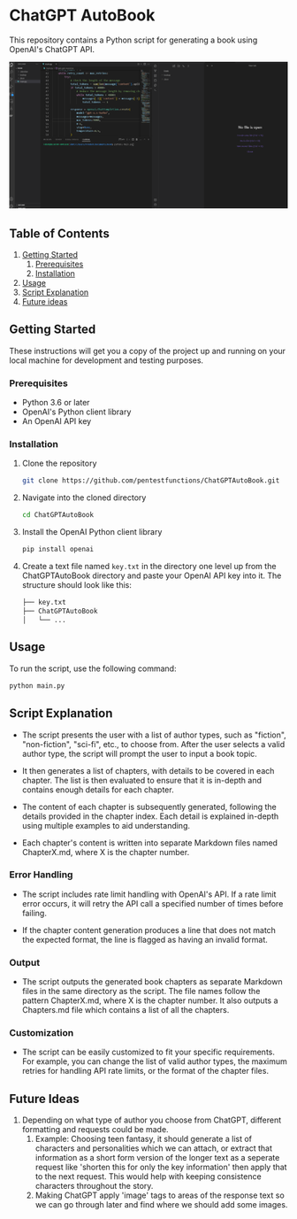 # ChatGPT AutoBook

This repository contains a Python script for generating a book using OpenAI's ChatGPT API.

![BookCreation GIF](https://github.com/pentestfunctions/ChatGPTAutoBook/raw/main/non-fiction-social-media-influence/BookCreation.gif)


## Table of Contents
1. [Getting Started](#getting-started)
    1. [Prerequisites](#prerequisites)
    1. [Installation](#installation)
2. [Usage](#usage)
3. [Script Explanation](#script-explanation)
4. [Future ideas](#future-ideas)

## Getting Started

These instructions will get you a copy of the project up and running on your local machine for development and testing purposes.

### Prerequisites

- Python 3.6 or later
- OpenAI's Python client library
- An OpenAI API key

### Installation

1. Clone the repository
    ```bash
    git clone https://github.com/pentestfunctions/ChatGPTAutoBook.git
    ```

2. Navigate into the cloned directory
    ```bash
    cd ChatGPTAutoBook
    ```

3. Install the OpenAI Python client library
    ```bash
    pip install openai
    ```

4. Create a text file named `key.txt` in the directory one level up from the ChatGPTAutoBook directory and paste your OpenAI API key into it. The structure should look like this:

    ```
    ├── key.txt
    ├── ChatGPTAutoBook
    │   └── ...
    ```

## Usage

To run the script, use the following command:

```bash
python main.py
```

## Script Explanation

- The script presents the user with a list of author types, such as "fiction", "non-fiction", "sci-fi", etc., to choose from. After the user selects a valid author type, the script will prompt the user to input a book topic.

- It then generates a list of chapters, with details to be covered in each chapter. The list is then evaluated to ensure that it is in-depth and contains enough details for each chapter.

- The content of each chapter is subsequently generated, following the details provided in the chapter index. Each detail is explained in-depth using multiple examples to aid understanding.

- Each chapter's content is written into separate Markdown files named ChapterX.md, where X is the chapter number.

### Error Handling
- The script includes rate limit handling with OpenAI's API. If a rate limit error occurs, it will retry the API call a specified number of times before failing.

- If the chapter content generation produces a line that does not match the expected format, the line is flagged as having an invalid format.

### Output
- The script outputs the generated book chapters as separate Markdown files in the same directory as the script. The file names follow the pattern ChapterX.md, where X is the chapter number. It also outputs a Chapters.md file which contains a list of all the chapters.

### Customization
- The script can be easily customized to fit your specific requirements. For example, you can change the list of valid author types, the maximum retries for handling API rate limits, or the format of the chapter files.

## Future Ideas
1. Depending on what type of author you choose from ChatGPT, different formatting and requests could be made. 
    1. Example: Choosing teen fantasy, it should generate a list of characters and personalities which we can attach, or extract that information as a short form version of the longer text as a seperate request like 'shorten this for only the key information' then apply that to the next request. This would help with keeping consistence characters throughout the story.
    2. Making ChatGPT apply 'image' tags to areas of the response text so we can go through later and find where we should add some images.
